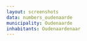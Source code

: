```yaml
---
layout: screenshots
data: numbers_oudenaarde
municipality: Oudenaarde
inhabitants: Oudenaardenaar
---
```

